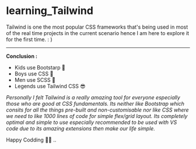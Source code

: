 # learning_Tailwind
Tailwind is one the most popular CSS frameworks that's being used in most of the real time projects in the current scenario hence I am here to explore it for the first time. : ) 

--- 

**Conclusion :**

* Kids use Bootstarp 👶
* Boys use CSS 👦
* Men use SCSS 🧔
* Legends use Tailwind CSS 😎

*Personally I felt Tailwind is a really amazing tool for everyone especially those who are good at CSS fundamentals. Its neither like Bootstrap which consits for all the things pre-built and non-customisable nor like CSS where we need to like 1000 lines of code for simple flex/grid layout. Its completely optimal and simple to use especially recommended to be used with VS code due to its amazing extensions then make our life simple.* 

Happy Codding 🚀😎 ..
